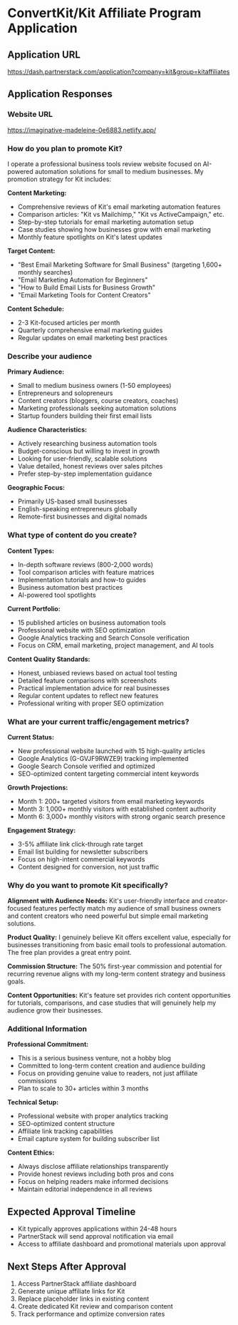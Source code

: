 # ConvertKit/Kit Affiliate Program Application

## Application URL
https://dash.partnerstack.com/application?company=kit&group=kitaffiliates

## Application Responses

### **Website URL**
https://imaginative-madeleine-0e6883.netlify.app/

### **How do you plan to promote Kit?**

I operate a professional business tools review website focused on AI-powered automation solutions for small to medium businesses. My promotion strategy for Kit includes:

**Content Marketing:**
- Comprehensive reviews of Kit's email marketing automation features
- Comparison articles: "Kit vs Mailchimp," "Kit vs ActiveCampaign," etc.
- Step-by-step tutorials for email marketing automation setup
- Case studies showing how businesses grow with email marketing
- Monthly feature spotlights on Kit's latest updates

**Target Content:**
- "Best Email Marketing Software for Small Business" (targeting 1,600+ monthly searches)
- "Email Marketing Automation for Beginners" 
- "How to Build Email Lists for Business Growth"
- "Email Marketing Tools for Content Creators"

**Content Schedule:**
- 2-3 Kit-focused articles per month
- Quarterly comprehensive email marketing guides
- Regular updates on email marketing best practices

### **Describe your audience**

**Primary Audience:**
- Small to medium business owners (1-50 employees)
- Entrepreneurs and solopreneurs
- Content creators (bloggers, course creators, coaches)
- Marketing professionals seeking automation solutions
- Startup founders building their first email lists

**Audience Characteristics:**
- Actively researching business automation tools
- Budget-conscious but willing to invest in growth
- Looking for user-friendly, scalable solutions
- Value detailed, honest reviews over sales pitches
- Prefer step-by-step implementation guidance

**Geographic Focus:**
- Primarily US-based small businesses
- English-speaking entrepreneurs globally
- Remote-first businesses and digital nomads

### **What type of content do you create?**

**Content Types:**
- In-depth software reviews (800-2,000 words)
- Tool comparison articles with feature matrices
- Implementation tutorials and how-to guides
- Business automation best practices
- AI-powered tool spotlights

**Current Portfolio:**
- 15 published articles on business automation tools
- Professional website with SEO optimization
- Google Analytics tracking and Search Console verification
- Focus on CRM, email marketing, project management, and AI tools

**Content Quality Standards:**
- Honest, unbiased reviews based on actual tool testing
- Detailed feature comparisons with screenshots
- Practical implementation advice for real businesses
- Regular content updates to reflect new features
- Professional writing with proper SEO optimization

### **What are your current traffic/engagement metrics?**

**Current Status:**
- New professional website launched with 15 high-quality articles
- Google Analytics (G-GVJF9RWZE9) tracking implemented
- Google Search Console verified and optimized
- SEO-optimized content targeting commercial intent keywords

**Growth Projections:**
- Month 1: 200+ targeted visitors from email marketing keywords
- Month 3: 1,000+ monthly visitors with established content authority
- Month 6: 3,000+ monthly visitors with strong organic search presence

**Engagement Strategy:**
- 3-5% affiliate link click-through rate target
- Email list building for newsletter subscribers
- Focus on high-intent commercial keywords
- Content designed for conversion, not just traffic

### **Why do you want to promote Kit specifically?**

**Alignment with Audience Needs:**
Kit's user-friendly interface and creator-focused features perfectly match my audience of small business owners and content creators who need powerful but simple email marketing solutions.

**Product Quality:**
I genuinely believe Kit offers excellent value, especially for businesses transitioning from basic email tools to professional automation. The free plan provides a great entry point.

**Commission Structure:**
The 50% first-year commission and potential for recurring revenue aligns with my long-term content strategy and business goals.

**Content Opportunities:**
Kit's feature set provides rich content opportunities for tutorials, comparisons, and case studies that will genuinely help my audience grow their businesses.

### **Additional Information**

**Professional Commitment:**
- This is a serious business venture, not a hobby blog
- Committed to long-term content creation and audience building
- Focus on providing genuine value to readers, not just affiliate commissions
- Plan to scale to 30+ articles within 3 months

**Technical Setup:**
- Professional website with proper analytics tracking
- SEO-optimized content structure
- Affiliate link tracking capabilities
- Email capture system for building subscriber list

**Content Ethics:**
- Always disclose affiliate relationships transparently
- Provide honest reviews including both pros and cons
- Focus on helping readers make informed decisions
- Maintain editorial independence in all reviews

## Expected Approval Timeline
- Kit typically approves applications within 24-48 hours
- PartnerStack will send approval notification via email
- Access to affiliate dashboard and promotional materials upon approval

## Next Steps After Approval
1. Access PartnerStack affiliate dashboard
2. Generate unique affiliate links for Kit
3. Replace placeholder links in existing content
4. Create dedicated Kit review and comparison content
5. Track performance and optimize conversion rates
